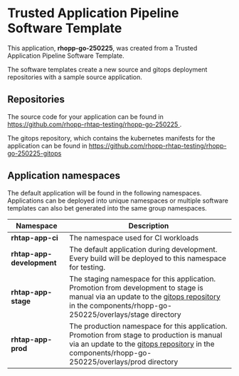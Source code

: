 # Trusted Application Pipeline Software Template

This application, **rhopp-go-250225**, was created from a Trusted Application Pipeline Software Template.

The software templates create a new source and gitops deployment repositories with a sample source application. 

## Repositories

The source code for your application can be found in [https://github.com/rhopp-rhtap-testing/rhopp-go-250225 ](https://github.com/rhopp-rhtap-testing/rhopp-go-250225 ).
 
The gitops repository, which contains the kubernetes manifests for the application can be found in 
[https://github.com/rhopp-rhtap-testing/rhopp-go-250225-gitops ](https://github.com/rhopp-rhtap-testing/rhopp-go-250225-gitops ) 

## Application namespaces 

The default application will be found in the following namespaces. Applications can be deployed into unique namespaces or multiple software templates can also bet generated into the same group namespaces.  

|  Namespace   |  Description   |  
| -------- | -------- |
| **rhtap-app-ci** | The namespace used for CI workloads |
| **rhtap-app-development** | The default application during development. Every build will be deployed to this namespace for testing. |
| **rhtap-app-stage** | The staging namespace for this application. Promotion from development to stage is manual via an update to the [gitops repository](https://github.com/rhopp-rhtap-testing/rhopp-go-250225-gitops ) in the components/rhopp-go-250225/overlays/stage directory |
| **rhtap-app-prod** | The production namespace for this application. Promotion from stage to production is manual via an update to the [gitops repository](https://github.com/rhopp-rhtap-testing/rhopp-go-250225-gitops ) in the components/rhopp-go-250225/overlays/prod directory |